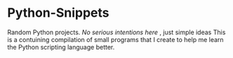# Python-Snippets
Random Python projects. <i>No serious intentions here</i> , just simple ideas
This is a contuining compilation of small programs that I create to help me
learn the Python scripting language better.
